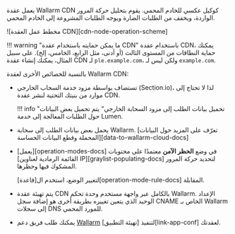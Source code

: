 يعمل عقدة Wallarm CDN كوكيل عكسي للخادم المحمي. يقوم بتحليل حركة المرور الواردة، ويخفف من الطلبات الضارة ويوجه الطلبات المشروعة إلى الخادم المحمي.

![مخطط عمل العقدة CDN][cdn-node-operation-scheme]

!!! warning "ما يمكن حمايته باستخدام عقدة CDN"
    باستخدام عقدة CDN، يمكنك حماية النطاقات من المستوى الثالث (أو أدنى، مثل الرابع، الخامس، إلخ). على سبيل المثال، يمكنك إنشاء عقدة CDN لـ `ple.example.com`، ولكن ليس لـ `example.com`.

بالنسبة للخصائص الأخرى لعقدة Wallarm CDN:

* تستضاف بواسطة مزود خدمة السحاب الخارجي (Section.io)، لذا لا تحتاج إلى موارد من بنيتك التحتية لنشر عقدة CDN.

    !!! info "تحميل بيانات الطلب إلى مزود السحابة الخارجي"
        يتم تحميل بعض البيانات حول الطلبات المعالجة إلى خدمة Lumen.
* يحمل بعض بيانات الطلب إلى سحابة Wallarm. [تعرّف على المزيد حول البيانات المحملة وقطع البيانات الحساسة][data-to-wallarm-cloud-docs]
* [يعمل][operation-modes-docs] في وضع **الحظر الآمن** معتمدًا على محتويات [القائمة الرمادية لعناوين IP][graylist-populating-docs] لتحديد حركة المرور المشكوك فيها وحظرها.

    لتغيير الوضع، استخدم ال[قاعدة][operation-mode-rule-docs] المقابلة.
* يتم تهيئة عقدة CDN بالكامل عبر واجهة مستخدم وحدة تحكم Wallarm. الإعداد الوحيد الذي يتعين تغييره بطريقة أخرى هو إضافة سجل CNAME الخاص بـ Wallarm إلى سجلات DNS للمورد المحمي.
* يمكنك طلب فريق دعم [Wallarm](mailto:support@wallarm.com) لتنفيذ [تهيئة التطبيق][link-app-conf] لعقدتك.